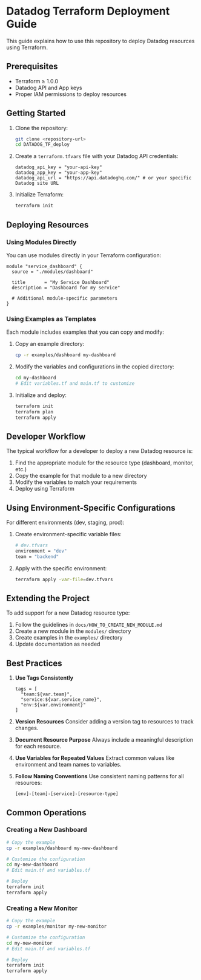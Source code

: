 # Datadog Terraform Deployment Guide

This guide explains how to use this repository to deploy Datadog resources using Terraform.

## Prerequisites

- Terraform ≥ 1.0.0
- Datadog API and App keys
- Proper IAM permissions to deploy resources

## Getting Started

1. Clone the repository:
   ```bash
   git clone <repository-url>
   cd DATADOG_TF_deploy
   ```

2. Create a `terraform.tfvars` file with your Datadog API credentials:
   ```hcl
   datadog_api_key = "your-api-key"
   datadog_app_key = "your-app-key"
   datadog_api_url = "https://api.datadoghq.com/" # or your specific Datadog site URL
   ```

3. Initialize Terraform:
   ```bash
   terraform init
   ```

## Deploying Resources

### Using Modules Directly

You can use modules directly in your Terraform configuration:

```hcl
module "service_dashboard" {
  source = "./modules/dashboard"

  title       = "My Service Dashboard"
  description = "Dashboard for my service"
  
  # Additional module-specific parameters
}
```

### Using Examples as Templates

Each module includes examples that you can copy and modify:

1. Copy an example directory:
   ```bash
   cp -r examples/dashboard my-dashboard
   ```

2. Modify the variables and configurations in the copied directory:
   ```bash
   cd my-dashboard
   # Edit variables.tf and main.tf to customize
   ```

3. Initialize and deploy:
   ```bash
   terraform init
   terraform plan
   terraform apply
   ```

## Developer Workflow

The typical workflow for a developer to deploy a new Datadog resource is:

1. Find the appropriate module for the resource type (dashboard, monitor, etc.)
2. Copy the example for that module to a new directory
3. Modify the variables to match your requirements
4. Deploy using Terraform

## Using Environment-Specific Configurations

For different environments (dev, staging, prod):

1. Create environment-specific variable files:
   ```bash
   # dev.tfvars
   environment = "dev"
   team = "backend"
   ```

2. Apply with the specific environment:
   ```bash
   terraform apply -var-file=dev.tfvars
   ```

## Extending the Project

To add support for a new Datadog resource type:

1. Follow the guidelines in `docs/HOW_TO_CREATE_NEW_MODULE.md`
2. Create a new module in the `modules/` directory
3. Create examples in the `examples/` directory
4. Update documentation as needed

## Best Practices

1. **Use Tags Consistently**
   ```hcl
   tags = [
     "team:${var.team}",
     "service:${var.service_name}",
     "env:${var.environment}"
   ]
   ```

2. **Version Resources**
   Consider adding a version tag to resources to track changes.

3. **Document Resource Purpose**
   Always include a meaningful description for each resource.

4. **Use Variables for Repeated Values**
   Extract common values like environment and team names to variables.

5. **Follow Naming Conventions**
   Use consistent naming patterns for all resources:
   ```
   [env]-[team]-[service]-[resource-type]
   ```

## Common Operations

### Creating a New Dashboard

```bash
# Copy the example
cp -r examples/dashboard my-new-dashboard

# Customize the configuration
cd my-new-dashboard
# Edit main.tf and variables.tf

# Deploy
terraform init
terraform apply
```

### Creating a New Monitor

```bash
# Copy the example
cp -r examples/monitor my-new-monitor

# Customize the configuration
cd my-new-monitor
# Edit main.tf and variables.tf

# Deploy
terraform init
terraform apply
```
